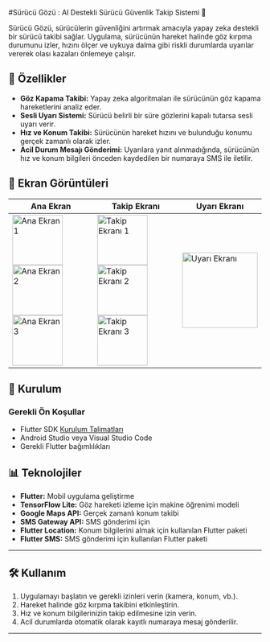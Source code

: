 #Sürücü Gözü : AI Destekli Sürücü Güvenlik Takip Sistemi 🚗

Sürücü Gözü, sürücülerin güvenliğini artırmak amacıyla yapay zeka destekli bir sürücü takibi sağlar. Uygulama, sürücünün hareket halinde göz kırpma durumunu izler, hızını ölçer ve uykuya dalma gibi riskli durumlarda uyarılar vererek olası kazaları önlemeye çalışır.

## 🎯 Özellikler

- **Göz Kapama Takibi:** Yapay zeka algoritmaları ile sürücünün göz kapama hareketlerini analiz eder. 
- **Sesli Uyarı Sistemi:** Sürücü belirli bir süre gözlerini kapalı tutarsa sesli uyarı verir.
- **Hız ve Konum Takibi:** Sürücünün hareket hızını ve bulunduğu konumu gerçek zamanlı olarak izler.
- **Acil Durum Mesajı Gönderimi:** Uyarılara yanıt alınmadığında, sürücünün hız ve konum bilgileri önceden kaydedilen bir numaraya SMS ile iletilir.

## 📱 Ekran Görüntüleri

| Ana Ekran                                                                                           | Takip Ekranı                                                                                      | Uyarı Ekranı                                      |
|-----------------------------------------------------------------------------------------------------|---------------------------------------------------------------------------------------------------|--------------------------------------------------|
| <img src="https://github.com/user-attachments/assets/652b20ae-89d5-4b26-aaf5-7d1a7c645990" alt="Ana Ekran 1" width="100"> <img src="https://github.com/user-attachments/assets/8a113a2d-7bd2-4b43-b293-bae4e76679ad" alt="Ana Ekran 2" width="100"> <img src="https://github.com/user-attachments/assets/68f48a37-d77d-49c2-8cea-ec6c15f1a4f1" alt="Ana Ekran 3" width="100"> | <img src="https://github.com/user-attachments/assets/63cf0933-070c-4154-ad97-b4fc2635bb49" alt="Takip Ekranı 1" width="100"> <img src="https://github.com/user-attachments/assets/07a064ee-f280-40fb-96e8-c78dd372fe81" alt="Takip Ekranı 2" width="100"> <img src="https://github.com/user-attachments/assets/ba21ddb1-f355-44d8-85a7-39c5e97d4da2" alt="Takip Ekranı 3" width="100"> | <img src="https://github.com/user-attachments/assets/bb62186e-7d6e-4f66-9ed3-a8a2c0c9b961" alt="Uyarı Ekranı" width="150"> |



## 🚀 Kurulum

### Gerekli Ön Koşullar
- Flutter SDK [Kurulum Talimatları](https://flutter.dev/docs/get-started/install)
- Android Studio veya Visual Studio Code
- Gerekli Flutter bağımlılıkları
  
## 📊 Teknolojiler
- **Flutter:** Mobil uygulama geliştirme
- **TensorFlow Lite:** Göz hareketi izleme için makine öğrenimi modeli
- **Google Maps API:** Gerçek zamanlı konum takibi
- **SMS Gateway API:** SMS gönderimi için
- **Flutter Location:** Konum bilgilerini almak için kullanılan Flutter paketi
- **Flutter SMS:** SMS gönderimi için kullanılan Flutter paketi

---

## 🛠 Kullanım

1. Uygulamayı başlatın ve gerekli izinleri verin (kamera, konum, vb.).
2. Hareket halinde göz kırpma takibini etkinleştirin.
3. Hız ve konum bilgilerinizin takip edilmesine izin verin.
4. Acil durumlarda otomatik olarak kayıtlı numaraya mesaj gönderilir.

---




